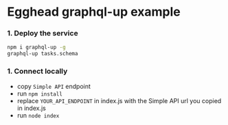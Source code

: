 # Egghead graphql-up example

### 1. Deploy the service 
```bash
npm i graphql-up -g
graphql-up tasks.schema
```

### 1. Connect locally 

* copy `Simple API` endpoint
* run `npm install`
* replace `YOUR_API_ENDPOINT` in index.js with the Simple API url you copied in index.js
* run `node index`